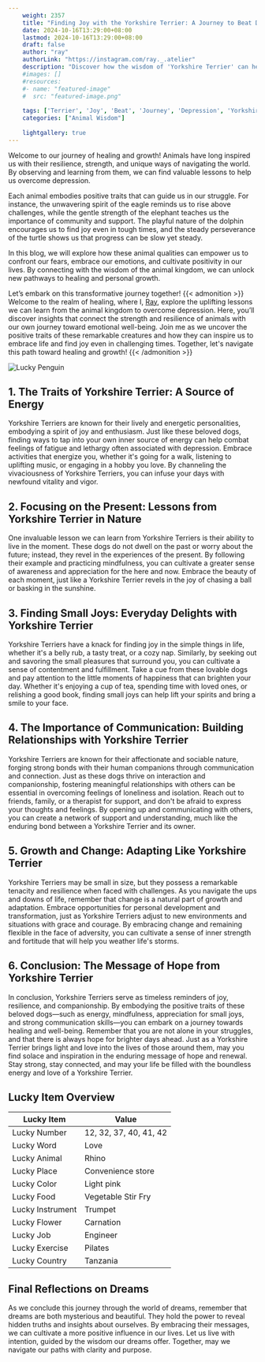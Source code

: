 ```yaml
---
    weight: 2357
    title: "Finding Joy with the Yorkshire Terrier: A Journey to Beat Depression"  # Assuming 'title' column exists
    date: 2024-10-16T13:29:00+08:00
    lastmod: 2024-10-16T13:29:00+08:00
    draft: false
    author: "ray"
    authorLink: "https://instagram.com/ray._.atelier"
    description: "Discover how the wisdom of 'Yorkshire Terrier' can help you overcome depression and find joy in your life journey."
    #images: []
    #resources:
    #- name: "featured-image"
    #  src: "featured-image.png"
    
    tags: ['Terrier', 'Joy', 'Beat', 'Journey', 'Depression', 'Yorkshire', 'Finding']
    categories: ["Animal Wisdom"]
    
    lightgallery: true
---
```

    
Welcome to our journey of healing and growth! Animals have long inspired us with their resilience, strength, and unique ways of navigating the world. By observing and learning from them, we can find valuable lessons to help us overcome depression.

Each animal embodies positive traits that can guide us in our struggle. For instance, the unwavering spirit of the eagle reminds us to rise above challenges, while the gentle strength of the elephant teaches us the importance of community and support. The playful nature of the dolphin encourages us to find joy even in tough times, and the steady perseverance of the turtle shows us that progress can be slow yet steady.

In this blog, we will explore how these animal qualities can empower us to confront our fears, embrace our emotions, and cultivate positivity in our lives. By connecting with the wisdom of the animal kingdom, we can unlock new pathways to healing and personal growth.

Let’s embark on this transformative journey together!
{{< admonition >}}
Welcome to the realm of healing, where I, [Ray](https://instagram.com/ray._.atelier), explore the uplifting lessons we can learn from the animal kingdom to overcome depression. Here, you’ll discover insights that connect the strength and resilience of animals with our own journey toward emotional well-being. Join me as we uncover the positive traits of these remarkable creatures and how they can inspire us to embrace life and find joy even in challenging times. Together, let's navigate this path toward healing and growth!
{{< /admonition >}}

![Lucky Penguin](https://cdn.pixabay.com/photo/2024/09/07/02/34/penguins-9028827_1280.jpg "Lucky Penguin")

## 1. The Traits of Yorkshire Terrier: A Source of Energy
Yorkshire Terriers are known for their lively and energetic personalities, embodying a spirit of joy and enthusiasm. Just like these beloved dogs, finding ways to tap into your own inner source of energy can help combat feelings of fatigue and lethargy often associated with depression. Embrace activities that energize you, whether it's going for a walk, listening to uplifting music, or engaging in a hobby you love. By channeling the vivaciousness of Yorkshire Terriers, you can infuse your days with newfound vitality and vigor.

## 2. Focusing on the Present: Lessons from Yorkshire Terrier in Nature
One invaluable lesson we can learn from Yorkshire Terriers is their ability to live in the moment. These dogs do not dwell on the past or worry about the future; instead, they revel in the experiences of the present. By following their example and practicing mindfulness, you can cultivate a greater sense of awareness and appreciation for the here and now. Embrace the beauty of each moment, just like a Yorkshire Terrier revels in the joy of chasing a ball or basking in the sunshine.

## 3. Finding Small Joys: Everyday Delights with Yorkshire Terrier
Yorkshire Terriers have a knack for finding joy in the simple things in life, whether it's a belly rub, a tasty treat, or a cozy nap. Similarly, by seeking out and savoring the small pleasures that surround you, you can cultivate a sense of contentment and fulfillment. Take a cue from these lovable dogs and pay attention to the little moments of happiness that can brighten your day. Whether it's enjoying a cup of tea, spending time with loved ones, or relishing a good book, finding small joys can help lift your spirits and bring a smile to your face.

## 4. The Importance of Communication: Building Relationships with Yorkshire Terrier
Yorkshire Terriers are known for their affectionate and sociable nature, forging strong bonds with their human companions through communication and connection. Just as these dogs thrive on interaction and companionship, fostering meaningful relationships with others can be essential in overcoming feelings of loneliness and isolation. Reach out to friends, family, or a therapist for support, and don't be afraid to express your thoughts and feelings. By opening up and communicating with others, you can create a network of support and understanding, much like the enduring bond between a Yorkshire Terrier and its owner.

## 5. Growth and Change: Adapting Like Yorkshire Terrier
Yorkshire Terriers may be small in size, but they possess a remarkable tenacity and resilience when faced with challenges. As you navigate the ups and downs of life, remember that change is a natural part of growth and adaptation. Embrace opportunities for personal development and transformation, just as Yorkshire Terriers adjust to new environments and situations with grace and courage. By embracing change and remaining flexible in the face of adversity, you can cultivate a sense of inner strength and fortitude that will help you weather life's storms.

## 6. Conclusion: The Message of Hope from Yorkshire Terrier
In conclusion, Yorkshire Terriers serve as timeless reminders of joy, resilience, and companionship. By embodying the positive traits of these beloved dogs—such as energy, mindfulness, appreciation for small joys, and strong communication skills—you can embark on a journey towards healing and well-being. Remember that you are not alone in your struggles, and that there is always hope for brighter days ahead. Just as a Yorkshire Terrier brings light and love into the lives of those around them, may you find solace and inspiration in the enduring message of hope and renewal. Stay strong, stay connected, and may your life be filled with the boundless energy and love of a Yorkshire Terrier.


## Lucky Item Overview
| Lucky Item          | Value              |
|---------------|--------------------|
| Lucky Number        | 12, 32, 37, 40, 41, 42  |
| Lucky Word          | Love |
| Lucky Animal        | Rhino |
| Lucky Place         | Convenience store     |
| Lucky Color         | Light pink     |
| Lucky Food          | Vegetable Stir Fry      |
| Lucky Instrument    | Trumpet |
| Lucky Flower        | Carnation    |
| Lucky Job           | Engineer       |
| Lucky Exercise      | Pilates  |
| Lucky Country       | Tanzania    |


##  Final Reflections on Dreams

As we conclude this journey through the world of dreams, remember that dreams are both mysterious and beautiful. They hold the power to reveal hidden truths and insights about ourselves. By embracing their messages, we can cultivate a more positive influence in our lives. Let us live with intention, guided by the wisdom our dreams offer. Together, may we navigate our paths with clarity and purpose.
